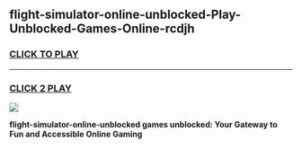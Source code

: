 
## flight-simulator-online-unblocked-Play-Unblocked-Games-Online-rcdjh
<h3>
<a href="https://premium76.site?title=flight-simulator-online-unblocked&ref=25A">CLICK TO PLAY</a></h3>
<hr>

<h3>
<a href="https://premium76.site?title=flight-simulator-online-unblocked&ref=25A">CLICK 2 PLAY</a>
  
</h3>

<a href="https://premium76.site?title=flight-simulator-online-unblocked&ref=25A"><img src="https://clearcache.store/games.png"></a>


**flight-simulator-online-unblocked games unblocked: Your Gateway to Fun and Accessible Online Gaming**
